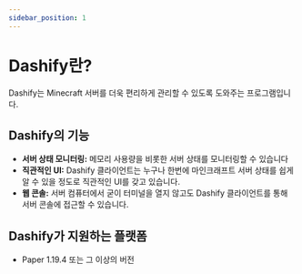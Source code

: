 ```yaml
---
sidebar_position: 1
---
```


# Dashify란?

Dashify는 Minecraft 서버를 더욱 편리하게 관리할 수 있도록 도와주는 프로그램입니다.

## Dashify의 기능

- **서버 상태 모니터링:** 메모리 사용량을 비롯한 서버 상태를 모니터링할 수 있습니다
- **직관적인 UI:** Dashify 클라이언트는 누구나 한번에 마인크래프트 서버 상태를 쉽게 알 수 있을 정도로 직관적인 UI를 갖고 있습니다.
- **웹 콘솔:** 서버 컴퓨터에서 굳이 터미널을 열지 않고도 Dashify 클라이언트를 통해 서버 콘솔에 접근할 수 있습니다.

## Dashify가 지원하는 플랫폼

- Paper 1.19.4 또는 그 이상의 버전
